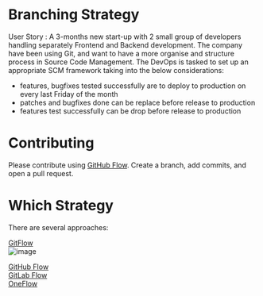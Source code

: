 # Branching Strategy

User Story : A 3-months new start-up with 2 small group of developers handling separately Frontend and Backend development.
The company have been using Git, and want to have a more organise and structure process in Source Code Management.
The DevOps is tasked to set up an appropriate SCM framework taking into the below considerations:

 - features, bugfixes tested successfully are to deploy to production on every last Friday of the month
 - patches and bugfixes done can be replace before release to production
 - features test successfully can be drop before release to production 
 <p>
 
 # Contributing
 Please contribute using [GitHub Flow](https://docs.github.com/en/get-started/quickstart/github-flow). Create a branch, add commits, and open a pull request.
 
 <p>
 
 # Which Strategy
    
There are several approaches:

[GitFlow](https://nvie.com/posts/a-successful-git-branching-model/)\
  ![image](https://user-images.githubusercontent.com/82499575/144430210-e4759711-c64f-486c-acd6-cf7d983e647e.png)

[GitHub Flow](http://scottchacon.com/2011/08/31/github-flow.html)\
[GitLab Flow](https://about.gitlab.com/topics/version-control/what-is-gitlab-flow/)\
[OneFlow](https://www.endoflineblog.com/oneflow-a-git-branching-model-and-workflow)
  
  
